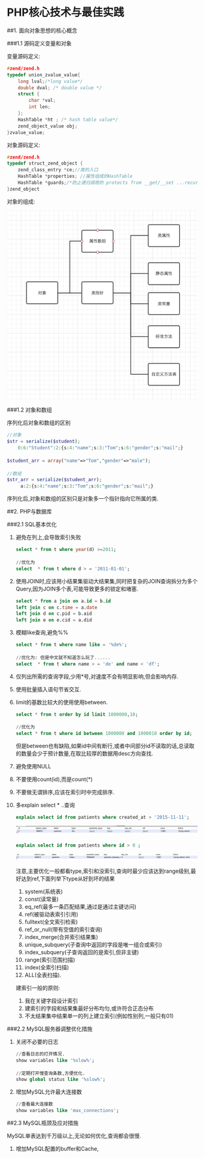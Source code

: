 # PHP核心技术与最佳实践

##1. 面向对象思想的核心概念

###1.1 源码定义变量和对象

变量源码定义:

```c
#zend/zend.h
typedef union_zvalue_value{
    long lval;/*long value*/
    double dval; /* double value */
    struct {
        char *val;
        int len;
    };
    HashTable *ht ; /* hash table value*/
    zend_object_value obj;
}zvalue_value;
```

对象源码定义:

```c
#zend/zend.h
typedef struct_zend_object {
    zend_class_entry *ce;//类的入口
    HashTable *properties; //属性组成的HashTable
    HashTable *guards;/*防止递归调用的 protects from __get/__set ...recursion */
}zend_object
```

对象的组成:

![对象的组成](QQ20160129-1.png)

###1.2 对象和数组

序列化后对象和数组的区别

```php
//对象
$str = serialize($student);
    0:6:"Student":2:{s:4:"name";s:3:"Tom";s:6:"gender";s:"mail";}

$student_arr = array("name"=>"Tom","gender"=>"male");

//数组
$str_arr = serialize($student_arr);
     a:2:{s:4:"name";s:3:"Tom";s:6:"gender";s:"mail";}
```

序列化后,对象和数组的区别只是对象多一个指针指向它所属的类.

##2. PHP与数据库

###2.1 SQL基本优化

1. 避免在列上,会导致索引失败

    ```sql
    select * from t where year(d) >=2011;
    
    //优化为
    select  * from t where d > = '2011-01-01';
    ```
2. 使用JOIN时,应该用小结果集驱动大结果集,同时把复杂的JOIN查询拆分为多个Query,因为JOIN多个表,可能导致更多的锁定和堵塞.
    
    ```sql
    select * from a join on a.id = b.id
    left join c on c.time = a.date
    left join d on c.pid = b.aid
    left join e on e.cid = a.did
    ```
3. 模糊like查询,避免%%

    ```sql
    select * from t where name like = '%de%';
    
    //优化为: 但是中文就不知道怎么玩了......
    select  * from t where name > = 'de' and name < 'df';
    ```
4. 仅列出所需的查询字段,少用*号,对速度不会有明显影响,但会影响内存.
5. 使用批量插入语句节省交互.
6. limit的基数比较大的使用使用between.

    ```sql
    select * from t order by id limit 1000000,10;
    
    //优化为
    select * from t where id between 1000000 and 1000010 order by id;
    ```
    
    但是between也有缺陷,如果id中间有断行,或者中间部分id不读取的话,总读取的数量会少于预计数量,在取比较厚的数据用desc方向查找.
7. 避免使用NULL
8. 不要使用count(id),而是count(*)
9. 不要做无谓排序,应该在索引时中完成排序.
10. 多explain select * ..查询

    ```sql
    explain select id from patients where created_at > '2015-11-11';
    ```
    ![explain](QQ20160131-2.png)
    ```sql
    explain select id from patients where id > 0 ;
    ```
    ![explain](QQ20160131-3.png)
    
    注意,主要优化一般都看type,索引和没索引,查询时最少应该达到range级别,最好达到ref,下面列举下type从好到坏的结果
    
    1. system(系统表)
    2. const(读常量)
    3. eq_ref(最多一条匹配结果,通过是通过主键访问)
    4. ref(被驱动表索引引用)
    5. fulltext(全文索引检索)
    6. ref_or_null(带有空值的索引查询)
    7. index_merge(合并索引结果集)
    8. unique_subquery(子查询中返回的字段是唯一组合或索引)
    9. index_subquery(子查询返回的是索引,但非主键)
    10. range(索引范围扫描)
    11. index(全索引扫描)
    12. ALL(全表扫描).
    
    建索引一般的原则: 
    1. 我在关键字段设计索引
    2. 建索引的字段和结果集最好分布均匀,或许符合正态分布
    3. 不太结果集中结果单一的列上建立索引(例如性别列,一般只有01)
    
###2.2 MySQL服务器调整优化措施

1. 关闭不必要的日志

    ```sql
    //查看日志的打开情况.
    show variables like '%slow%';
    
    //定期打开慢查询条数,方便优化.
    show global status like '%slow%';
    ```
2. 增加MySQL允许最大连接数

    ```sql
    //查看最大连接数
    show variables like 'max_connections';
    ```
    
##2.3 MySQL瓶颈及应对措施

MySQL单表达到千万级以上,无论如何优化,查询都会很慢.

1. 增加MySQL配置的buffer和Cache,